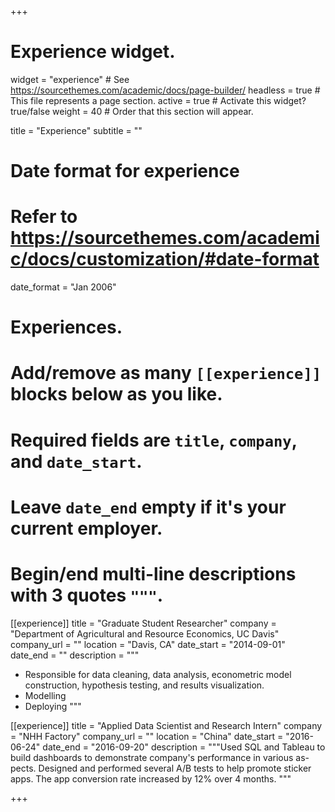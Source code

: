 +++
# Experience widget.
widget = "experience"  # See https://sourcethemes.com/academic/docs/page-builder/
headless = true  # This file represents a page section.
active = true  # Activate this widget? true/false
weight = 40  # Order that this section will appear.

title = "Experience"
subtitle = ""

# Date format for experience
#   Refer to https://sourcethemes.com/academic/docs/customization/#date-format
date_format = "Jan 2006"

# Experiences.
#   Add/remove as many `[[experience]]` blocks below as you like.
#   Required fields are `title`, `company`, and `date_start`.
#   Leave `date_end` empty if it's your current employer.
#   Begin/end multi-line descriptions with 3 quotes `"""`.
[[experience]]
  title = "Graduate Student Researcher"
  company = "Department of Agricultural and Resource Economics, UC Davis"
  company_url = ""
  location = "Davis, CA"
  date_start = "2014-09-01"
  date_end = ""
  description = """
  * Responsible for data cleaning, data analysis, econometric model construction, hypothesis testing,
and results visualization.
  * Modelling
  * Deploying
  """

[[experience]]
  title = "Applied Data Scientist and Research Intern"
  company = "NHH Factory"
  company_url = ""
  location = "China"
  date_start = "2016-06-24"
  date_end = "2016-09-20"
  description = """Used SQL and Tableau to build dashboards to demonstrate company's performance in various as-
pects. 
Designed and performed several A/B tests to help promote sticker apps. The app conversion rate
increased by 12% over 4 months. """


+++
